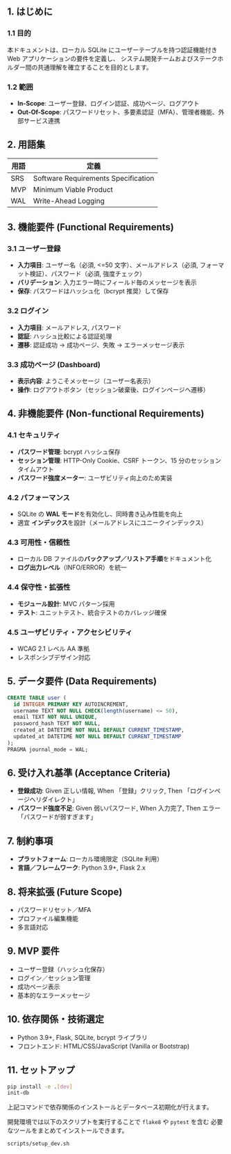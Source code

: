 ## 1. はじめに
### 1.1 目的
本ドキュメントは、ローカル SQLite にユーザーテーブルを持つ認証機能付き Web アプリケーションの要件を定義し、
システム開発チームおよびステークホルダー間の共通理解を確立することを目的とします。

### 1.2 範囲
- **In-Scope**: ユーザー登録、ログイン認証、成功ページ、ログアウト
- **Out-Of-Scope**: パスワードリセット、多要素認証（MFA）、管理者機能、外部サービス連携

## 2. 用語集
| 用語           | 定義                                   |
|----------------|----------------------------------------|
| SRS            | Software Requirements Specification    |
| MVP            | Minimum Viable Product                 |
| WAL            | Write-Ahead Logging                    |

## 3. 機能要件 (Functional Requirements) 
### 3.1 ユーザー登録
- **入力項目**: ユーザー名（必須, <=50 文字）、メールアドレス（必須, フォーマット検証）、パスワード（必須, 強度チェック）
- **バリデーション**: 入力エラー時にフィールド毎のメッセージを表示
- **保存**: パスワードはハッシュ化（bcrypt 推奨）して保存

### 3.2 ログイン
- **入力項目**: メールアドレス, パスワード
- **認証**: ハッシュ比較による認証処理
- **遷移**: 認証成功 → 成功ページ、失敗 → エラーメッセージ表示

### 3.3 成功ページ (Dashboard)
- **表示内容**: ようこそメッセージ（ユーザー名表示）
- **操作**: ログアウトボタン（セッション破棄後、ログインページへ遷移）

## 4. 非機能要件 (Non-functional Requirements) 
### 4.1 セキュリティ
- **パスワード管理**: bcrypt ハッシュ保存
- **セッション管理**: HTTP-Only Cookie、CSRF トークン、15 分のセッションタイムアウト
- **パスワード強度メーター**: ユーザビリティ向上のため実装

### 4.2 パフォーマンス
- SQLite の **WAL モード**を有効化し、同時書き込み性能を向上
- 適宜 **インデックス**を設計（メールアドレスにユニークインデックス）

### 4.3 可用性・信頼性
- ローカル DB ファイルの**バックアップ／リストア手順**をドキュメント化
- **ログ出力レベル**（INFO/ERROR）を統一

### 4.4 保守性・拡張性
- **モジュール設計**: MVC パターン採用
- **テスト**: ユニットテスト、統合テストのカバレッジ確保

### 4.5 ユーザビリティ・アクセシビリティ
- WCAG 2.1 レベル AA 準拠
- レスポンシブデザイン対応

## 5. データ要件 (Data Requirements) 
```sql
CREATE TABLE user (
  id INTEGER PRIMARY KEY AUTOINCREMENT,
  username TEXT NOT NULL CHECK(length(username) <= 50),
  email TEXT NOT NULL UNIQUE,
  password_hash TEXT NOT NULL,
  created_at DATETIME NOT NULL DEFAULT CURRENT_TIMESTAMP,
  updated_at DATETIME NOT NULL DEFAULT CURRENT_TIMESTAMP
);
PRAGMA journal_mode = WAL;
````

## 6. 受け入れ基準 (Acceptance Criteria) 

* **登録成功**: Given 正しい情報, When 「登録」クリック, Then 「ログインページへリダイレクト」
* **パスワード強度不足**: Given 弱いパスワード, When 入力完了, Then エラー「パスワードが弱すぎます」

## 7. 制約事項

* **プラットフォーム**: ローカル環境限定（SQLite 利用）
* **言語／フレームワーク**: Python 3.9+, Flask 2.x

## 8. 将来拡張 (Future Scope)

* パスワードリセット／MFA
* プロファイル編集機能
* 多言語対応

## 9. MVP 要件 

* ユーザー登録（ハッシュ化保存）
* ログイン／セッション管理
* 成功ページ表示
* 基本的なエラーメッセージ

## 10. 依存関係・技術選定

* Python 3.9+, Flask, SQLite, bcrypt ライブラリ
* フロントエンド: HTML/CSS/JavaScript (Vanilla or Bootstrap)

## 11. セットアップ

```bash
pip install -e .[dev]
init-db
```

上記コマンドで依存関係のインストールとデータベース初期化が行えます。

開発環境では以下のスクリプトを実行することで `flake8` や `pytest` を含む
必要なツールをまとめてインストールできます。

```bash
scripts/setup_dev.sh
```
